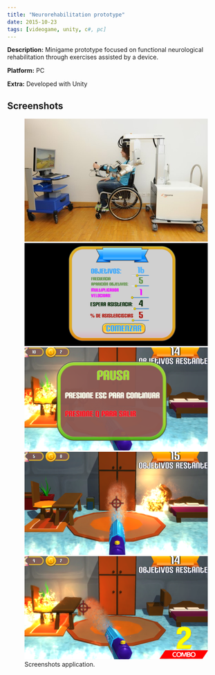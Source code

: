 ```yaml
---
title: "Neurorehabilitation prototype"
date: 2015-10-23
tags: [videogame, unity, c#, pc]
---
```


<b>Description:</b> 
Minigame prototype focused on functional neurological rehabilitation through exercises assisted by a device.

<b>Platform:</b> PC

<b>Extra:</b> Developed with Unity

## Screenshots
<figure class="half">
    <a href="/assets/images/posts/Neuro/devices.jpg"><img src="/assets/images/posts/Neuro/devices.jpg"></a>
    <a href="/assets/images/posts/Neuro/ScreenConfiguration-.png"><img src="/assets/images/posts/Neuro/ScreenConfiguration-.png"></a>
    <a href="/assets/images/posts/Neuro/ScreenPause.png"><img src="/assets/images/posts/Neuro/ScreenPause.png"></a>
    <a href="/assets/images/posts/Neuro/ScreenPlay_1.png"><img src="/assets/images/posts/Neuro/ScreenPlay_1.png"></a>
    <a href="/assets/images/posts/Neuro/ScreenPlay_2.png"><img src="/assets/images/posts/Neuro/ScreenPlay_2.png"></a>
    <figcaption>Screenshots application.</figcaption>
</figure>